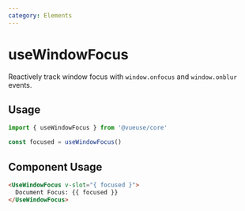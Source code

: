 ```yaml
---
category: Elements
---
```


# useWindowFocus

Reactively track window focus with `window.onfocus` and `window.onblur` events.

## Usage

```js
import { useWindowFocus } from '@vueuse/core'

const focused = useWindowFocus()
```

## Component Usage
```html
<UseWindowFocus v-slot="{ focused }">
  Document Focus: {{ focused }}
</UseWindowFocus>
```
